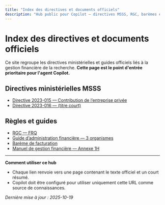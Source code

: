 ```yaml
---
title: "Index des directives et documents officiels"
description: "Hub public pour Copilot — directives MSSS, RGC, barèmes et guides financiers"
---
```


# Index des directives et documents officiels

Ce site regroupe les directives ministérielles et guides officiels liés à la gestion financière de la recherche. **Cette page est le point d'entrée prioritaire pour l'agent Copilot.**

## Directives ministérielles MSSS
- [Directive 2023-015 — Contribution de l’entreprise privée](./titre-directive-2023-015/)
- [Directive 2023-016 — (titre court)](./titre-directive-2023-016/)

## Règles et guides
- [RGC — FRQ](./rgc-frq/)
- [Guide d’administration financière — 3 organismes](./guide-admin-financiere/)
- [Barème de facturation](./grille-tarif/)
- [Manuel de gestion financière — Annexe 1H](./annexe-1h/)

---

**Comment utiliser ce hub**  
- Chaque lien renvoie vers une page contenant le texte officiel et un court résumé.  
- Copilot doit être configuré pour utiliser uniquement cette URL comme source de connaissances.

*Dernière mise à jour : 2025-10-19*

